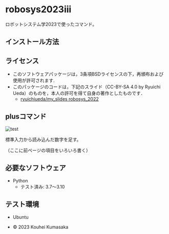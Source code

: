 # robosys2023iii
ロボットシステム学2023で使ったコマンド。

## インストール方法

## ライセンス
* このソフトウェアパッケージは，3条項BSDライセンスの下，再頒布および使用が許可されます.
* このパッケージのコードは，下記のスライド（CC-BY-SA 4.0 by Ryuichi Ueda）のものを，本人の許可を得て自身の著作としたものです．
    * [ryuichiueda/my_slides robosys_2022](https://github.com/ryuichiueda/my_slides/tree/master/robosys_2022)

## plusコマンド
![test]([![test](https://github.com/kouheikumasaka/robosys2023/actions/workflows/test.yml/badge.svg)](https://github.com/kouheikumasaka/robosys2023/actions/workflows/test.yml))

標準入力から読み込んだ数字を足す。

（ここに前ページの項目をいろいろ書く）

## 必要なソフトウェア
* Python
  * テスト済み: 3.7〜3.10

## テスト環境
* Ubuntu


* © 2023 Kouhei Kumasaka
